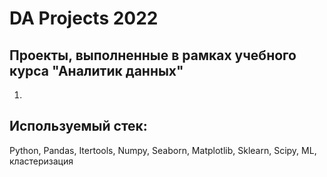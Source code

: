 # DA Projects 2022 

## Проекты, выполненные в рамках учебного курса "Аналитик данных"

1. 

## Используемый стек: 
Python, Pandas, Itertools, Numpy, Seaborn, Matplotlib, Sklearn, Scipy, ML, кластеризация

